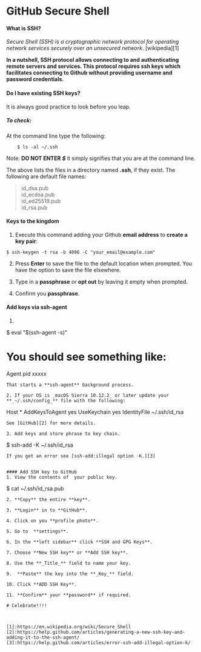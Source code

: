 # GitHub Secure Shell

#### What is SSH?

_Secure Shell (SSH) is a cryptographic network protocol for operating network services securely over an unsecured network._ [wikipedia][1]

**In a nutshell, SSH protocol allows connecting to and authenticating remote servers and services. This protocol requires ssh keys which facilitates connecting to Github without providing username and password credentials.**


#### Do I have existing SSH keys?
It is always good practice to look before you leap.

##### To check:
At the command line type the following:
```
    $ ls -al ~/.ssh
```
Note: **DO NOT ENTER**  __*$*__  it simply signifies that you are at the command line.  

The above lists the files in a directory named  **.ssh**, if they exist. The following are default file names:

> id_dsa.pub  
 id_ecdsa.pub  
id_ed25519.pub  
id_rsa.pub  

#### Keys to the kingdom
1. Execute this command adding your Github **email address** to **create a key pair**:  

  `$ ssh-keygen -t rsa -b 4096 -C "your_email@example.com"
  `  

2. Press **Enter** to save the file to the default location when prompted. You have the option to save the file elsewhere.  

3. Type in a **passphrase** or **opt out** by leaving it empty when prompted.

4. Confirm you **passphrase**.  

#### Add keys via ssh-agent
1. ```
  $ eval "$(ssh-agent -s)"
  # You should see something like:
  Agent pid xxxxx
  ```
That starts a **ssh-agent** background process.  

2. If your OS is _macOS Sierra 10.12.2_ or later update your **_~/.ssh/config_** file with the following:

  ```
  Host *
  AddKeysToAgent yes
  UseKeychain yes
  IdentityFile ~/.ssh/id_rsa
  ```
See [GitHub][2] for more details.

3. Add keys and store phrase to key chain.
```
$ ssh-add -K ~/.ssh/id_rsa
```
If you get an error see [ssh-add:illegal option -K.][3]


#### Add SSH key to GitHub
1. View the contents of  your public key.

  ```
  $ cat ~/.ssh/id_rsa.pub
  ```
2. **Copy** the entire **key**.

3. **Login** in to **GitHub**.

4. Click on you **profile photo**.

5. Go to  **settings**.

6. In the **left sidebar** click **SSH and GPG Keys**.

7. Choose **New SSH key** or **Add SSH key**.

8. Use the **_Title_** field to name your key.

9.  **Paste** the key into the **_Key_** field.

10. Click **ADD SSH Key**.

11. **Confirm** your **password** if required.

# Celebrate!!!!



[1]:https://en.wikipedia.org/wiki/Secure_Shell
[2]:https://help.github.com/articles/generating-a-new-ssh-key-and-adding-it-to-the-ssh-agent/
[3]:https://help.github.com/articles/error-ssh-add-illegal-option-k/

